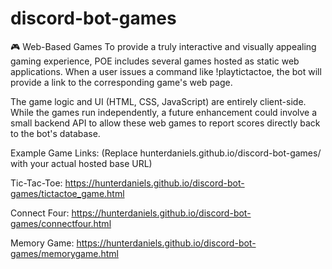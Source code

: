 # discord-bot-games

🎮 Web-Based Games
To provide a truly interactive and visually appealing gaming experience, POE includes several games hosted as static web applications. When a user issues a command like !playtictactoe, the bot will provide a link to the corresponding game's web page.

The game logic and UI (HTML, CSS, JavaScript) are entirely client-side. While the games run independently, a future enhancement could involve a small backend API to allow these web games to report scores directly back to the bot's database.

Example Game Links:
(Replace hunterdaniels.github.io/discord-bot-games/ with your actual hosted base URL)

Tic-Tac-Toe: https://hunterdaniels.github.io/discord-bot-games/tictactoe_game.html

Connect Four: https://hunterdaniels.github.io/discord-bot-games/connectfour.html

Memory Game: https://hunterdaniels.github.io/discord-bot-games/memorygame.html
